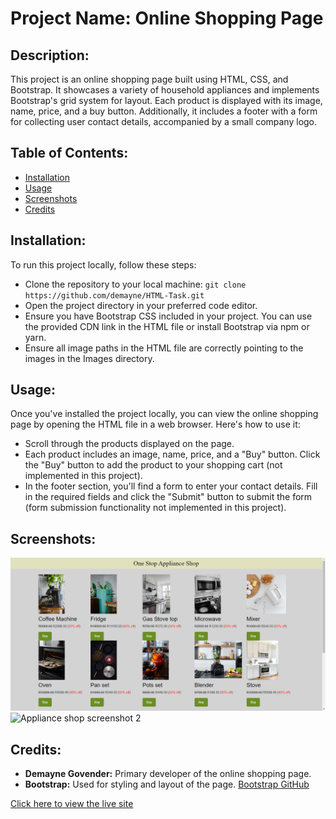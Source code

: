 # Project Name: Online Shopping Page

## Description:
This project is an online shopping page built using HTML, CSS, and Bootstrap. It showcases a variety of household appliances and implements Bootstrap's grid system for layout. Each product is displayed with its image, name, price, and a buy button. Additionally, it includes a footer with a form for collecting user contact details, accompanied by a small company logo.

## Table of Contents:
- [Installation](#installation)
- [Usage](#usage)
- [Screenshots](#screenshots)
- [Credits](#credits)

## Installation:
To run this project locally, follow these steps:
- Clone the repository to your local machine: `git clone https://github.com/demayne/HTML-Task.git`
- Open the project directory in your preferred code editor.
- Ensure you have Bootstrap CSS included in your project. You can use the provided CDN link in the HTML file or install Bootstrap via npm or yarn.
- Ensure all image paths in the HTML file are correctly pointing to the images in the Images directory.

## Usage:
Once you've installed the project locally, you can view the online shopping page by opening the HTML file in a web browser. Here's how to use it:
- Scroll through the products displayed on the page.
- Each product includes an image, name, price, and a "Buy" button. Click the "Buy" button to add the product to your shopping cart (not implemented in this project).
- In the footer section, you'll find a form to enter your contact details. Fill in the required fields and click the "Submit" button to submit the form (form submission functionality not implemented in this project).

## Screenshots:
![Appliance shop Updated Screenshot](https://github.com/Demayne/HTML-Task/blob/main/Updated%20HTML-Task(sale)1.png)
 ![Appliance shop screenshot 2](https://github.com/Demayne/HTML-Task/assets/168866980/2a68be33-e425-4b28-b248-3394ba646cd0)



## Credits:
- **Demayne Govender:** Primary developer of the online shopping page.
- **Bootstrap:** Used for styling and layout of the page. [Bootstrap GitHub](https://github.com/twbs/bootstrap)

[Click here to view the live site](https://demayne.github.io/HTML-Task/)

